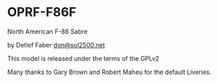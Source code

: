 # OPRF-F86F

North American F-86 Sabre

by Detlef Faber
don@sol2500.net

This model is released under the terms of the GPLv2

Many thanks to Gary Brown and Robert Maheu for the default Liveries.
